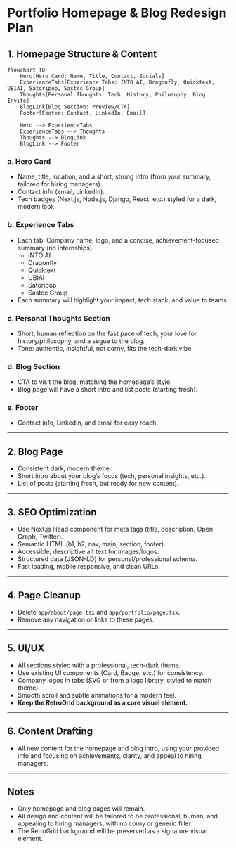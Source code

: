 # Portfolio Homepage & Blog Redesign Plan

## 1. Homepage Structure & Content

```mermaid
flowchart TD
    Hero[Hero Card: Name, Title, Contact, Socials]
    ExperienceTabs[Experience Tabs: INTO AI, Dragonfly, Quicktext, UBIAI, Satoripop, Sastec Group]
    Thoughts[Personal Thoughts: Tech, History, Philosophy, Blog Invite]
    BlogLink[Blog Section: Preview/CTA]
    Footer[Footer: Contact, LinkedIn, Email]

    Hero --> ExperienceTabs
    ExperienceTabs --> Thoughts
    Thoughts --> BlogLink
    BlogLink --> Footer
```

### a. Hero Card
- Name, title, location, and a short, strong intro (from your summary, tailored for hiring managers).
- Contact info (email, LinkedIn).
- Tech badges (Next.js, Node.js, Django, React, etc.) styled for a dark, modern look.

### b. Experience Tabs
- Each tab: Company name, logo, and a concise, achievement-focused summary (no internships).
    - INTO AI
    - Dragonfly
    - Quicktext
    - UBIAI
    - Satoripop
    - Sastec Group
- Each summary will highlight your impact, tech stack, and value to teams.

### c. Personal Thoughts Section
- Short, human reflection on the fast pace of tech, your love for history/philosophy, and a segue to the blog.
- Tone: authentic, insightful, not corny, fits the tech-dark vibe.

### d. Blog Section
- CTA to visit the blog, matching the homepage’s style.
- Blog page will have a short intro and list posts (starting fresh).

### e. Footer
- Contact info, LinkedIn, and email for easy reach.

---

## 2. Blog Page
- Consistent dark, modern theme.
- Short intro about your blog’s focus (tech, personal insights, etc.).
- List of posts (starting fresh, but ready for new content).

---

## 3. SEO Optimization
- Use Next.js Head component for meta tags (title, description, Open Graph, Twitter).
- Semantic HTML (h1, h2, nav, main, section, footer).
- Accessible, descriptive alt text for images/logos.
- Structured data (JSON-LD) for personal/professional schema.
- Fast loading, mobile responsive, and clean URLs.

---

## 4. Page Cleanup
- Delete `app/about/page.tsx` and `app/portfolio/page.tsx`.
- Remove any navigation or links to these pages.

---

## 5. UI/UX
- All sections styled with a professional, tech-dark theme.
- Use existing UI components (Card, Badge, etc.) for consistency.
- Company logos in tabs (SVG or from a logo library, styled to match theme).
- Smooth scroll and subtle animations for a modern feel.
- **Keep the RetroGrid background as a core visual element.**

---

## 6. Content Drafting
- All new content for the homepage and blog intro, using your provided info and focusing on achievements, clarity, and appeal to hiring managers.

---

## Notes
- Only homepage and blog pages will remain.
- All design and content will be tailored to be professional, human, and appealing to hiring managers, with no corny or generic filler.
- The RetroGrid background will be preserved as a signature visual element.